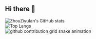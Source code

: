 ## Hi there 👋
![ZhouZiyuIan's GitHub stats](https://github-readme-stats.vercel.app/api?username=ZhouZiyuIan)  
![Top Langs](https://github-readme-stats.vercel.app/api/top-langs/?username=ZhouZiyuIan)  
<picture>
  <source media="(prefers-color-scheme: dark)" srcset="https://ghproxy.net/https://raw.githubusercontent.com/ZhouZiyuIan/ZhouZiyuIan/output/github-contribution-grid-snake-dark.svg">
  <source media="(prefers-color-scheme: light)" srcset="https://ghproxy.net/https://raw.githubusercontent.com/ZhouZiyuIan/zhouziyuian/refs/heads/output/github-contribution-grid-snake.svg">
  <img alt="github contribution grid snake animation" src="https://ghproxy.net/https://raw.githubusercontent.com/ZhouZiyuIan/zhouziyuian/refs/heads/output/github-contribution-grid-snake.svg">
</picture>

<!--
**ZhouZiyuIan/zhouziyuian** is a ✨ _special_ ✨ repository because its `README.md` (this file) appears on your GitHub profile.

Here are some ideas to get you started:

- 🔭 I’m currently working on ...
- 🌱 I’m currently learning ...
- 👯 I’m looking to collaborate on ...
- 🤔 I’m looking for help with ...
- 💬 Ask me about ...
- 📫 How to reach me: ...
- 😄 Pronouns: ...
- ⚡ Fun fact: ...
-->

